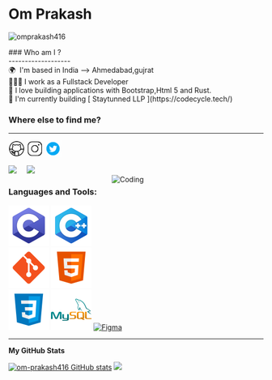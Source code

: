 

# Om Prakash

<p align="left"> <img src="https://komarev.com/ghpvc/?username=omprakash416&label=Profile%20views&color=0e75b6&style=flat" alt="omprakash416" /> </p>
### Who am I ? </br>
------------------- </br>
<!-- 👋🏼 &nbsp; &nbsp; Hey there! I'm OM PRAKASH  -->
🌍  I'm based in India --> Ahmedabad,gujrat </br>
👩🏻‍💻  I work as a Fullstack Developer </br>
🌱 I love building applications with Bootstrap,Html 5 and Rust. </br>
📌 I'm currently building [ Staytunned LLP ](https://codecycle.tech/) </br>

### Where else to find me?
---------------------------
<div>
 <p align="left"> <a href="https://github.com/om-prakash416" target="_blank" rel="noreferrer"><img src="logo/icons8-github.gif" width="32" height="32" /></a> 
 <a href="[http://www.instagram.com/](https://www.instagram.com/op_416_/)" target="_blank" rel="noreferrer"><img src="logo/icons8-instagram.gif" width="32" height="32" /></a>
 <a href="https://twitter.com/op_416_" target="_blank" rel="noreferrer"><img src="logo/icons8-twitter.gif" width="32" height="32" /></a></p>
  <a href="mailto:omprakash31181@gmail.com?"><img src="https://img.shields.io/badge/Gmail-ffcdd2?logo=gmail&style=for-the-badge"/></a> &nbsp; &nbsp; 
  <a href="[https://linkedin.com/in/omprakash](https://www.linkedin.com/in/omprakash416/)"><img src="https://img.shields.io/badge/LinkedIn-01579b?logo=linkedin&style=for-the-badge"/></a> &nbsp; &nbsp; 
 </div>

<img align="right" alt="Coding" width="300" height="200" src="logo/sample.gif">

<h3 align="left">Languages and Tools:</h3>

<p align="left">
<a href="https://docs.microsoft.com/en-us/cpp/?view=msvc-170" target="_blank" rel="noreferrer"><img src="logo/c.svg"alt="C" /></a>
<a href="https://docs.microsoft.com/en-us/cpp/?view=msvc-170" target="_blank" rel="noreferrer"><img src="logo/c++.svg"alt="C++" /></a>
<a href="https://git-scm.com/" target="_blank" rel="noreferrer"><img src="logo/git.svg"alt="Git" /></a>
<a href="https://developer.mozilla.org/en-US/docs/Glossary/HTML5" target="_blank" rel="noreferrer"><img src="logo/html.svg" alt="HTML5" /></a>
<a href="https://www.w3.org/TR/CSS/#css" target="_blank" rel="noreferrer"><img src="logo/css.svg"alt="CSS3" /></a>
<a href="https://www.mysql.com/" target="_blank" rel="noreferrer"><img src="logo/mysql.svg"alt="MySQL" /></a>
<a href="https://www.figma.com/" target="_blank" rel="noreferrer"><img src="logo/icons8-figma.gif" width="36" height="36" alt="Figma" /></a>
</p>
<hr>
<b>My GitHub Stats</b>

<p align="left">
  <a href="https://github.com/om-prakash416"><img src="https://github-readme-stats.vercel.app/api?username=om-prakash416&show_icons=true&hide=&count_private=true&title_color=22c55e&text_color=ffffff&icon_color=0891b2&bg_color=1c1917&hide_border=true&show_icons=true" alt="om-prakash416 GitHub stats" /></a>
  <a href="http://www.github.com/UmangJogani"><img src="https://github-readme-streak-stats.herokuapp.com/?user=om-prakash416&stroke=ffffff&background=1c1917&ring=22c55e&fire=22c55e&currStreakNum=ffffff&currStreakLabel=22c55e&sideNums=ffffff&sideLabels=ffffff&dates=ffffff&hide_border=true" /></a>
</p>
